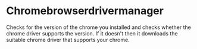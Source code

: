 # Chromebrowserdrivermanager
Checks for the version of the chrome you installed and checks whether the chrome driver supports the version. If it doesn't then it downloads the suitable chrome driver that supports your chrome.
